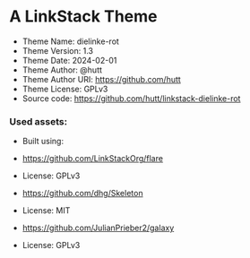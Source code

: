 # A LinkStack Theme
*	Theme Name: dielinke-rot
*	Theme Version: 1.3
*	Theme Date: 2024-02-01
*	Theme Author: @hutt
*	Theme Author URI: https://github.com/hutt
*	Theme License: GPLv3
*	Source code: https://github.com/hutt/linkstack-dielinke-rot


### Used assets:
* Built using:
* https://github.com/LinkStackOrg/flare
* License: GPLv3

* https://github.com/dhg/Skeleton
* License: MIT

* https://github.com/JulianPrieber2/galaxy
* License: GPLv3
